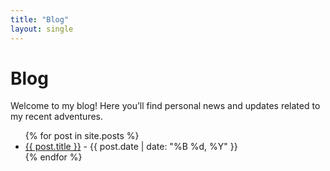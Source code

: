 ```yaml
---
title: "Blog"
layout: single
---
```


# Blog

Welcome to my blog! Here you’ll find personal news and updates related to my recent adventures.


<ul>
  {% for post in site.posts %}
    <li>
      <a href="{{ post.url }}">{{ post.title }}</a> - {{ post.date | date: "%B %d, %Y" }}
    </li>
  {% endfor %}
</ul>
